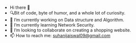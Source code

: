 -  Hi there 👋
- 🔍Bit of code, byte of humor, and a whole lot of curiosity.
- 🔭 I’m currently working on Data structure and Algorithm.
- 🌱 I’m currently learning Network Security.
- 👯 I’m looking to collaborate on creating a shopping website.
- 📫 How to reach me: suhanijaiswal09@gmail.com

